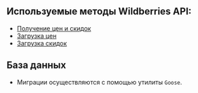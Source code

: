 ## Используемые методы Wildberries API:
- [Получение цен и скидок](https://openapi.wb.ru/prices/api/ru/#tag/Ceny/paths/~1public~1api~1v1~1info/get)
- [Загрузка цен](https://openapi.wb.ru/prices/api/ru/#tag/Ceny/paths/~1public~1api~1v1~1prices/post)
- [Загрузка скидок](https://openapi.wb.ru/discounts/api/ru/#tag/Promokody-i-skidki/paths/~1public~1api~1v1~1updateDiscounts/post)

## База данных
- Миграции осуществляются с помощью утилиты `Goose`.